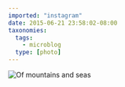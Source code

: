 ```yaml
---
imported: "instagram"
date: 2015-06-21 23:58:02-08:00
taxonomies:
  tags:
    - microblog
  type: [photo]
---
```

![Of mountains and seas](/media/images/photos/2015/06/d08f9804dfed5145423a669635adddfc.jpg)

